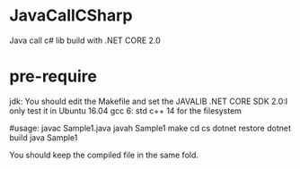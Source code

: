 # JavaCallCSharp
Java call c# lib build with .NET CORE 2.0
# pre-require
jdk: You should edit the Makefile and set the JAVALIB
.NET CORE SDK 2.0:I only test it in Ubuntu 16.04
gcc 6: std c++ 14 for the filesystem

#usage:
javac Sample1.java
javah Sample1
make
cd cs
dotnet restore
dotnet build 
java Sample1 

You should keep the compiled file in the same fold.
